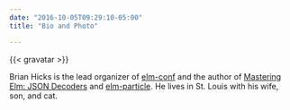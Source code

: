 ```yaml
---
date: "2016-10-05T09:29:10-05:00"
title: "Bio and Photo"

---
```


{{< gravatar >}}

Brian Hicks is the lead organizer of [elm-conf](https://www.elm-conf.us) and the author of [Mastering Elm: JSON Decoders](https://www.brianthicks.com/json-survival-kit/) and [elm-particle](https://github.com/BrianHicks/elm-particle/).
He lives in St. Louis with his wife, son, and cat.
